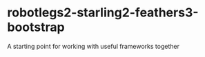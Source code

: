 # robotlegs2-starling2-feathers3-bootstrap
A starting point for working with useful frameworks together
